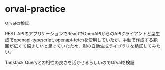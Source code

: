 # orval-practice
Orvalの検証

REST APIのアプリケーションでReactでOpenAPIからのAPIクライアントと型生成でopenapi-typescript, openapi-fetchを使用していたが、手動で作成する範囲が広くて悩ましいと思っていたため、別の自動生成ライブラリを検証してみたい。

Tanstack Queryとの相性の良さを活かせるらしいのでOrvalを検証
